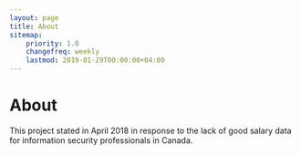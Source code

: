 ```yaml
---
layout: page
title: About
sitemap:
    priority: 1.0
    changefreq: weekly
    lastmod: 2019-01-29T00:00:00+04:00
---
```

# About

This project stated in April 2018 in response to the lack of good salary data
for information security professionals in Canada.
